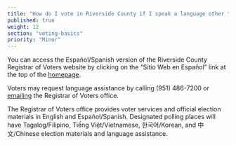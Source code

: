 ```yaml
---
title: "How do I vote in Riverside County if I speak a language other than English?"
published: true
weight: 12
section: "voting-basics"
priority: "Minor"
---
```


You can access the Español/Spanish version of the Riverside County Registrar of Voters website by clicking on the “Sitio Web en Español” link at the top of the [homepage](https://www.voteinfo.net/).  

Voters may request language assistance by calling (951) 486-7200 or [emailing](mailto:ramartine@co.riverside.ca.us) the Registrar of Voters office.  

The Registrar of Voters office provides voter services and official election materials in English and Español/Spanish. Designated polling places will have Tagalog/Filipino, Tiếng Việt/Vietnamese, 한국어/Korean, and 中文/Chinese election materials and language assistance.  